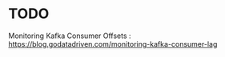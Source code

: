 # TODO

Monitoring Kafka Consumer Offsets : https://blog.godatadriven.com/monitoring-kafka-consumer-lag

